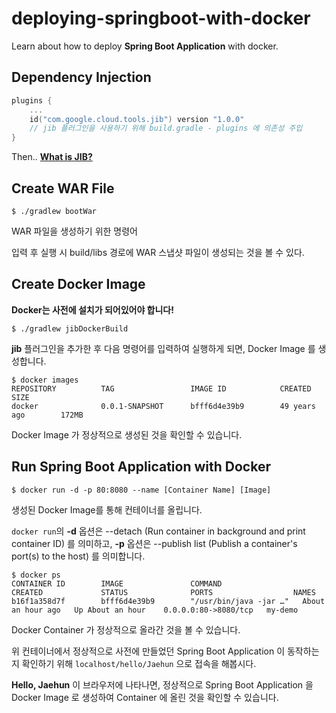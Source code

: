 # deploying-springboot-with-docker

Learn about how to deploy **Spring Boot Application** with docker.

## Dependency Injection

```kotlin
plugins {
	...
	id("com.google.cloud.tools.jib") version "1.0.0"
	// jib 플러그인을 사용하기 위해 build.gradle - plugins 에 의존성 주입
}
```

Then.. **[What is JIB?](https://github.com/GoogleContainerTools/jib/tree/master/jib-gradle-plugin)**

## Create WAR File

```
$ ./gradlew bootWar
```

WAR 파일을 생성하기 위한 명령어

입력 후 실행 시 build/libs 경로에 WAR 스냅샷 파일이 생성되는 것을 볼 수 있다.

## Create Docker Image

**Docker는 사전에 설치가 되어있어야 합니다!**

```
$ ./gradlew jibDockerBuild
```

**jib** 플러그인을 추가한 후 다음 명령어를 입력하여 실행하게 되면, Docker Image 를 생성합니다.

```
$ docker images
REPOSITORY          TAG                 IMAGE ID            CREATED             SIZE
docker              0.0.1-SNAPSHOT      bfff6d4e39b9        49 years ago        172MB
```

Docker Image 가 정상적으로 생성된 것을 확인할 수 있습니다.

## Run Spring Boot Application with Docker

```
$ docker run -d -p 80:8080 --name [Container Name] [Image]
```

생성된 Docker Image를 통해 컨테이너를 올립니다.

`docker run`의 **-d** 옵션은 --detach (Run container in background and print container ID) 를 의미하고, **-p** 옵션은 --publish list (Publish a container's port(s) to the host) 를 의미합니다.

```
$ docker ps
CONTAINER ID        IMAGE               COMMAND                  CREATED             STATUS              PORTS                  NAMES
b16f1a358d7f        bfff6d4e39b9        "/usr/bin/java -jar …"   About an hour ago   Up About an hour    0.0.0.0:80->8080/tcp   my-demo
```

Docker Container 가 정상적으로 올라간 것을 볼 수 있습니다.

위 컨테이너에서 정상적으로 사전에 만들었던 Spring Boot Application 이 동작하는 지 확인하기 위해 `localhost/hello/Jaehun` 으로 접속을 해봅시다.

**Hello, Jaehun** 이 브라우저에 나타나면, 정상적으로 Spring Boot Application 을 Docker Image 로 생성하여 Container 에 올린 것을 확인할 수 있습니다. 